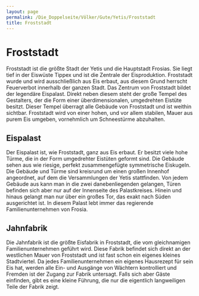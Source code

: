 ```yaml
---
layout: page
permalink: /Die_Doppelseite/Völker/Gute/Yetis/Froststadt
title: Froststadt
---
```


# Froststadt

Froststadt ist die größte Stadt der Yetis und die Hauptstadt Frosias. Sie liegt tief in der Eiswüste Tippex und ist die Zentrale der Eisproduktion. Froststadt wurde und wird ausschließlich aus Eis erbaut, aus diesem Grund herrscht Feuerverbot innerhalb der ganzen Stadt. Das Zentrum von Froststadt bildet der legendäre Eispalast. Direkt neben diesem steht der große Tempel des Gestalters, der die Form einer überdimensionalen, umgedrehten Eistüte besitzt. Dieser Tempel überragt alle Gebäude von Froststadt und ist weithin sichtbar. Froststadt wird von einer hohen, und vor allem stabilen, Mauer aus purem Eis umgeben, vornehmlich um Schneestürme abzuhalten.

## Eispalast

Der Eispalast ist, wie Froststadt, ganz aus Eis erbaut. Er besitzt viele hohe Türme, die in der Form umgedrehter Eistüten geformt sind. Die Gebäude sehen aus wie riesige, perfekt zusammengefügte symmetrische Eiskugeln. Die Gebäude und Türme sind kreisrund um einen großen Innenhof angeordnet, auf dem die Versammlungen der Yetis stattfinden. Von jedem Gebäude aus kann man in die zwei danebenliegenden gelangen, Türen befinden sich aber nur auf der Innenseite des Palastkreises. Hinein und hinaus gelangt man nur über ein großes Tor, das exakt nach Süden ausgerichtet ist. In diesem Palast lebt immer das regierende Familienunternehmen von Frosia.

## Jahnfabrik

Die Jahnfabrik ist die größte Eisfabrik in Froststadt, die vom gleichnamigen Familienunternehmen geführt wird. Diese Fabrik befindet sich direkt an der westlichen Mauer von Froststadt und ist fast schon ein eigenes kleines Stadtviertel. Da jedes Familienunternehmen ein eigenes Hausrezept für sein Eis hat, werden alle Ein- und Ausgänge von Wächtern kontrolliert und Fremden ist der Zugang zur Fabrik untersagt. Falls sich aber Gäste einfinden, gibt es eine kleine Führung, die nur die eigentlich langweiligen Teile der Fabrik zeigt.

